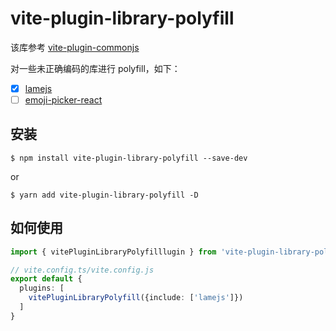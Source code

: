 # vite-plugin-library-polyfill

该库参考 [vite-plugin-commonjs](#https://github.com/originjs/vite-plugins/tree/main/packages/vite-plugin-commonjs)

对一些未正确编码的库进行 polyfill，如下：

* [x] [lamejs](#https://github.com/zhuker/lamejs)
* [ ] [emoji-picker-react](#https://github.com/ealush/emoji-picker-react)

## 安装

```shell
$ npm install vite-plugin-library-polyfill --save-dev
```

or 

```shell
$ yarn add vite-plugin-library-polyfill -D
```

## 如何使用

```ts
import { vitePluginLibraryPolyfilllugin } from 'vite-plugin-library-polyfill';

// vite.config.ts/vite.config.js
export default {
  plugins: [
    vitePluginLibraryPolyfill({include: ['lamejs']})
  ]
}
```

